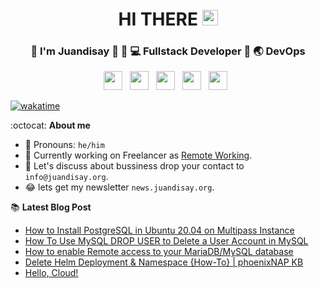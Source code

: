 <div align="center">
  <h1> HI THERE <img src="https://media.giphy.com/media/hvRJCLFzcasrR4ia7z/giphy.gif" width="25px"></h1>
</div>

<div align="center">
<h3> 👱 I'm Juandisay 🏹 👱 💻 Fullstack Developer 🏹 🌏 DevOps </h3>
</div>
<p align='center'>
<a href="https://www.linkedin.com/in/juandisay/"><img height="30" src="https://raw.githubusercontent.com/trinwin/trinwin/master/icons/linkedin.png?raw=true"></a>&nbsp;&nbsp;
<a href="https://medium.com/@juandisay"><img height="30" src="https://raw.githubusercontent.com/trinwin/trinwin/master/icons/medium.png?raw=true"></a>&nbsp;&nbsp;
<a href="https://twitter.com/juandisay"><img height="30" src="https://raw.githubusercontent.com/trinwin/trinwin/master/icons/twitter.png?raw=true"></a>&nbsp;&nbsp;
<a href="https://dev.to/juandisay"><img height="30" src="https://raw.githubusercontent.com/trinwin/trinwin/master/icons/devto.png?raw=true"></a>&nbsp;&nbsp;
<a href="https://news.juandisay.org"><img height="30" src="https://raw.githubusercontent.com/trinwin/trinwin/master/icons/coffee.jpg?raw=true"></a>&nbsp;&nbsp;


[![wakatime](https://wakatime.com/badge/user/05feaa9c-1caa-4428-8a19-2dfbdb0bb1d1.svg)](https://wakatime.com/@05feaa9c-1caa-4428-8a19-2dfbdb0bb1d1)

:octocat: **About me** 

- 👱 Pronouns: `he/him`
- 🔭 Currently working on Freelancer as [Remote Working](https://juandisay.org/awesome-remote-job/).
- 🤔 Let's discuss about bussiness drop your contact to `info@juandisay.org`.
- 😂 lets get my newsletter `news.juandisay.org`.

📚 **Latest Blog Post**
<!-- BLOG-POST-LIST:START -->
- [How to Install PostgreSQL in Ubuntu 20.04 on Multipass Instance](https://juandisay.medium.com/how-to-install-postgresql-in-ubuntu-20-04-on-multipass-instance-df8f3213ff23?source=rss-2c9425bfc472------2)
- [How To Use MySQL DROP USER to Delete a User Account in MySQL](https://juandisay.medium.com/how-to-use-mysql-drop-user-to-delete-a-user-account-in-mysql-70e15083d014?source=rss-2c9425bfc472------2)
- [How to enable Remote access to your MariaDB/MySQL database](https://juandisay.medium.com/how-to-enable-remote-access-to-your-mariadb-mysql-database-bda1141d6bef?source=rss-2c9425bfc472------2)
- [Delete Helm Deployment &amp; Namespace {How-To} | phoenixNAP KB](https://juandisay.medium.com/delete-helm-deployment-namespace-how-to-phoenixnap-kb-9ece3b1dedda?source=rss-2c9425bfc472------2)
- [Hello, Cloud!](https://medium.com/10minuteread/hello-cloud-9a025b51421e?source=rss-2c9425bfc472------2)
<!-- BLOG-POST-LIST:END -->
